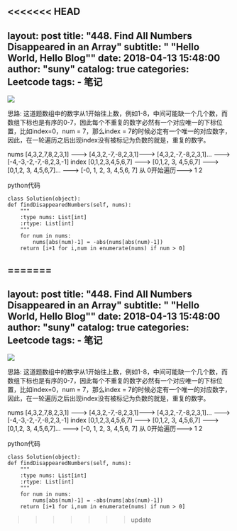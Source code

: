 <<<<<<< HEAD
---
layout:     post
title:      "448. Find All Numbers Disappeared in an Array"
subtitle:   " \"Hello World, Hello Blog\""
date:       2018-04-13 15:48:00
author:     "suny"
catalog: true
categories: Leetcode
tags:
    - 笔记
---
<img src="/img/FindAllNumbers.jpg"/>

思路: 这道题数组中的数字从1开始往上数，例如1-8，中间可能缺一个几个数，而数组下标也是有序的0-7，因此每个不重复的数字必然有一个对应唯一的下标位置，比如index=0，num = 7，那么index = 7的时候必定有一个唯一的对应数字，
因此，在一轮遍历之后出现index没有被标记为负数的就是，重复的数字。

nums   [4,3,2,7,8,2,3,1]  ---> [4,3,2,-7,-8,2,3,1]--->  [4,3,2,-7,-8,2,3,1]... --->  [-4,-3,-2,-7,-8,2,3,-1]
index  [0,1,2,3,4,5,6,7]  --->	   [0,1,2, 3, 4,5,6,7]  --->   [0,1,2, 3, 4,5,6,7]... ---> [-0, 1, 2, 3, 4,5,6, 7]
     从 0开始遍历--->                1                       2

python代码
	
	class Solution(object):
    def findDisappearedNumbers(self, nums):
        """
        :type nums: List[int]
        :rtype: List[int]
        """
        for num in nums:
            nums[abs(num)-1] = -abs(nums[abs(num)-1])
        return [i+1 for i,num in enumerate(nums) if num > 0]



	
	


=======
---
layout:     post
title:      "448. Find All Numbers Disappeared in an Array"
subtitle:   " \"Hello World, Hello Blog\""
date:       2018-04-13 15:48:00
author:     "suny"
catalog: true
categories: Leetcode
tags:
    - 笔记
---
<img src="/img/FindAllNumbers.jpg"/>

思路: 这道题数组中的数字从1开始往上数，例如1-8，中间可能缺一个几个数，而数组下标也是有序的0-7，因此每个不重复的数字必然有一个对应唯一的下标位置，比如index=0，num = 7，那么index = 7的时候必定有一个唯一的对应数字，
因此，在一轮遍历之后出现index没有被标记为负数的就是，重复的数字。

nums   [4,3,2,7,8,2,3,1]  ---> [4,3,2,-7,-8,2,3,1]--->  [4,3,2,-7,-8,2,3,1]... --->  [-4,-3,-2,-7,-8,2,3,-1]
index  [0,1,2,3,4,5,6,7]  --->	   [0,1,2, 3, 4,5,6,7]  --->   [0,1,2, 3, 4,5,6,7]... ---> [-0, 1, 2, 3, 4,5,6, 7]
     从 0开始遍历--->                1                       2

python代码
	
	class Solution(object):
    def findDisappearedNumbers(self, nums):
        """
        :type nums: List[int]
        :rtype: List[int]
        """
        for num in nums:
            nums[abs(num)-1] = -abs(nums[abs(num)-1])
        return [i+1 for i,num in enumerate(nums) if num > 0]



	
	


>>>>>>> update
